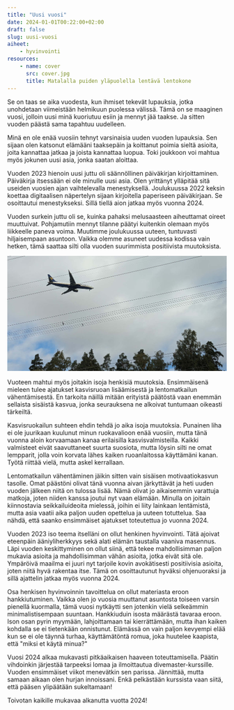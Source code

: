 ```yaml
---
title: "Uusi vuosi"
date: 2024-01-01T00:22:00+02:00
draft: false
slug: uusi-vuosi
aiheet:
    - hyvinvointi
resources:
    - name: cover
      src: cover.jpg
      title: Matalalla puiden yläpuolella lentävä lentokone
---
```

Se on taas se aika vuodesta, kun ihmiset tekevät lupauksia, jotka unohdetaan viimeistään helmikuun puolessa välissä. Tämä on se maaginen vuosi, jolloin
uusi minä kuoriutuu esiin ja mennyt jää taakse. Ja sitten vuoden päästä sama tapahtuu uudelleen.

<!--more-->

Minä en ole enää vuosiin tehnyt varsinaisia uuden vuoden lupauksia. Sen sijaan olen katsonut elämääni taaksepäin ja koittanut poimia sieltä asioita, joita
kannattaa jatkaa ja joista kannattaa luopua. Toki joukkoon voi mahtua myös jokunen uusi asia, jonka saatan aloittaa.

Vuoden 2023 hienoin uusi juttu oli säännöllinen päiväkirjan kirjoittaminen. Päiväkirja itsessään ei ole minulle uusi asia. Olen yrittänyt ylläpitää sitä useiden vuosien ajan vaihtelevalla menestyksellä. Joulukuussa 2022 keksin koettaa digitaalisen näpertelyn sijaan kirjoitella paperiseen päiväkirjaan. Se osoittautui menestykseksi. Sillä tiellä aion jatkaa myös vuonna 2024.

Vuoden surkein juttu oli se, kuinka pahaksi melusaasteen aiheuttamat oireet muuttuivat. Pohjamutiin mennyt tilanne päätyi kuitenkin olemaan myös liikkeelle paneva voima. Muutimme joulukuussa uuteen, tuntuvasti hiljaisempaan asuntoon. Vaikka olemme asuneet uudessa kodissa vain hetken, tämä saattaa silti olla vuoden suurimmista positiivista muutoksista.

![Matalalla puiden yläpuolella lentävä lentokone](cover.jpg "Vuosi 2023 koostui taistelusta auto- ja lentomelun aiheuttamia oireita vastaan.")

Vuoteen mahtui myös joitakin isoja henkisiä muutoksia. Ensimmäisenä mieleen tulee ajatukset kasvisruoan lisäämisestä ja lentomatkailun vähentämisestä. En tarkoita näillä mitään erityistä päätöstä vaan enemmän sellaista sisäistä kasvua, jonka seurauksena ne alkoivat tuntumaan oikeasti tärkeiltä.

Kasvisruokailun suhteen ehdin tehdä jo aika isoja muutoksia. Punainen liha ei ole juurikaan kuulunut minun ruokavalioon enää vuosiin, mutta tänä vuonna aloin korvaamaan kanaa erilaisilla kasvisvalmisteilla. Kaikki valmisteet eivät saavuttaneet suurta suosiota, mutta löysin silti ne omat lempparit, jolla voin korvata lähes kaiken ruoanlaitossa käyttämäni kanan. Työtä riittää vielä, mutta askel kerrallaan.

Lentomatkailun vähentäminen jäikin sitten vain sisäisen motivaatiokasvun tasolle. Omat päästöni olivat tänä vuonna aivan järkyttävät ja heti uuden vuoden jälkeen niitä on tulossa lisää. Nämä olivat jo aikaisemmin varattuja matkoja, joten niiden kanssa joutui nyt vaan elämään. Minulla on joitain kiinnostavia seikkailuideoita mielessä, joihin ei liity lainkaan lentämistä, mutta asia vaatii aika paljon uuden opettelua ja uuteen totuttelua. Saa nähdä, että saanko ensimmäiset ajatukset toteutettua jo vuonna 2024.

Vuoden 2023 iso teema itselläni on ollut henkinen hyvinvointi. Tätä ajoivat eteenpäin ääniyliherkkyys sekä alati  elämän taustalla vaaniva masennus. Läpi vuoden keskittyminen on ollut siinä, että tekee mahdollisimman paljon mukavia asioita ja mahdollisimman vähän asioita, jotka eivät sitä ole. Ympäröivä maailma ei juuri nyt tarjoile kovin avokätisesti positiivisia asioita, joten niitä hyvä rakentaa itse. Tämä on osoittautunut hyväksi ohjenuoraksi ja sillä ajattelin jatkaa myös vuonna 2024.

Osa henkisen hyvinvoinnin tavoittelua on ollut materiasta eroon hankkiutuminen. Vaikka olen jo vuosia muuttanut asuntosta toiseen varsin pienellä kuormalla, tämä vuosi nytkäytti sen jotenkin vielä selkeämmin minimalistisempaan suuntaan. Hankkiuduin isosta määrästä tavaraa eroon. Ison osan pyrin myymään, lahjoittamaan tai kierrättämään, mutta ihan kaiken kohdalla se ei tietenkään onnistunut. Elämässä on vain paljon kevyempi elää kun se ei ole täynnä turhaa, käyttämätöntä romua, joka huutelee kaapista, että "miksi et käytä minua?"

Vuosi 2024 alkaa mukavasti pitkäaikaisen haaveen toteuttamisella. Päätin vihdoinkin järjestää tarpeeksi lomaa ja ilmoittautua divemaster-kurssille. Vuoden ensimmäiset viikot menevätkin sen parissa. Jännittää, mutta samaan aikaan olen hurjan innoissani. Enkä pelkästään kurssista vaan siitä, että pääsen ylipäätään sukeltamaan!

Toivotan kaikille mukavaa alkanutta vuotta 2024!
